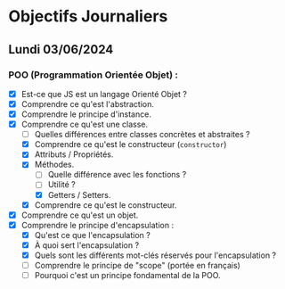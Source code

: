 # Objectifs Journaliers

## Lundi 03/06/2024

### POO (Programmation Orientée Objet) :

- [x] Est-ce que JS est un langage Orienté Objet ?
- [x] Comprendre ce qu'est l'abstraction.
- [x] Comprendre le principe d'instance.
- [x] Comprendre ce qu'est une classe.
  - [ ] Quelles différences entre classes concrètes et abstraites ?
  - [x] Comprendre ce qu'est le constructeur (`constructor`)
  - [x] Attributs / Propriétés.
  - [x] Méthodes.
    - [ ] Quelle différence avec les fonctions ?
    - [ ] Utilité ?
    - [x] Getters / Setters.
  - [x] Comprendre ce qu'est le constructeur.
- [x] Comprendre ce qu'est un objet.
- [x] Comprendre le principe d'encapsulation :
  - [x] Qu'est ce que l'encapsulation ?
  - [x] À quoi sert l'encapsulation ?
  - [x] Quels sont les différents mot-clés réservés pour l'encapsulation ? 
  - [ ] Comprendre le principe de "scope" (portée en français)
  - [ ] Pourquoi c'est un principe fondamental de la POO.